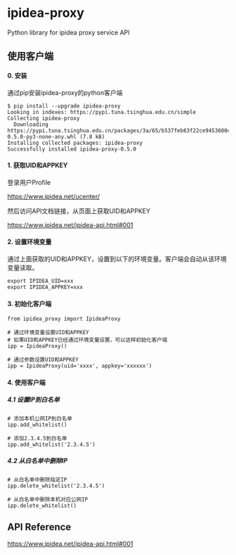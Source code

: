 # ipidea-proxy

Python library for ipidea proxy service API

## 使用客户端

#### 0. 安装

通过pip安装ipidea-proxy的python客户端

```shell
$ pip install --upgrade ipidea-proxy
Looking in indexes: https://pypi.tuna.tsinghua.edu.cn/simple
Collecting ipidea-proxy
  Downloading https://pypi.tuna.tsinghua.edu.cn/packages/3a/65/b537feb63f22ce9453600cd49fbf1a230df6914c1ba133ed91efb1fa9a53/ipidea_proxy-0.5.0-py3-none-any.whl (7.8 kB)
Installing collected packages: ipidea-proxy
Successfully installed ipidea-proxy-0.5.0
```

#### 1. 获取UID和APPKEY

登录用户Profile

https://www.ipidea.net/ucenter/

然后访问API文档链接，从页面上获取UID和APPKEY

https://www.ipidea.net/ipidea-api.html#001

#### 2. 设置环境变量

通过上面获取的UID和APPKEY，设置到以下的环境变量。客户端会自动从该环境变量读取。

```shell
export IPIDEA_UID=xxx
export IPIDEA_APPKEY=xxx
```

#### 3. 初始化客户端

```shell
from ipidea_proxy import IpideaProxy

# 通过环境变量设置UID和APPKEY
# 如果UID和APPKEY已经通过环境变量设置，可以这样初始化客户端
ipp = IpideaProxy()

# 通过参数设置UID和APPKEY
ipp = IpideaProxy(uid='xxxx', appkey='xxxxxx')

```

#### 4. 使用客户端

##### 4.1 设置IP到白名单

```shell
# 添加本机公网IP到白名单
ipp.add_whitelist()

# 添加2.3.4.5到白名单
ipp.add_whitelist('2.3.4.5')
```

##### 4.2 从白名单中删除IP

```shell
# 从白名单中删除指定IP
ipp.delete_whitelist('2.3.4.5')

# 从白名单中删除本机对应公网IP
ipp.delete_whitelist()
```

#####

## API Reference

https://www.ipidea.net/ipidea-api.html#001
